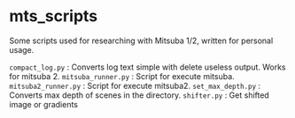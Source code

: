 # mts_scripts

Some scripts used for researching with Mitsuba 1/2, written for personal usage.


`compact_log.py` : Converts log text simple with delete useless output. Works for mitsuba 2.
`mitsuba_runner.py` : Script for execute mitsuba.
`mitsuba2_runner.py` : Script for execute mitsuba2.
`set_max_depth.py` : Converts max depth of scenes in the directory.
`shifter.py` : Get shifted image or gradients

